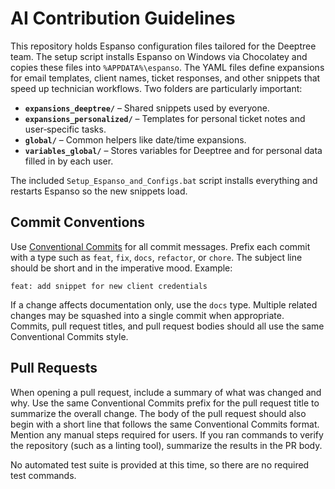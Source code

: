 # AI Contribution Guidelines

This repository holds Espanso configuration files tailored for the Deeptree team.
The setup script installs Espanso on Windows via Chocolatey and copies these files
into `%APPDATA%\espanso`. The YAML files define expansions for email templates,
client names, ticket responses, and other snippets that speed up technician
workflows. Two folders are particularly important:

- **`expansions_deeptree/`** – Shared snippets used by everyone.
- **`expansions_personalized/`** – Templates for personal ticket notes and
  user‑specific tasks.
- **`global/`** – Common helpers like date/time expansions.
- **`variables_global/`** – Stores variables for Deeptree and for personal data
  filled in by each user.

The included `Setup_Espanso_and_Configs.bat` script installs everything and
restarts Espanso so the new snippets load.

## Commit Conventions

Use [Conventional Commits](https://www.conventionalcommits.org/en/v1.0.0/)
for all commit messages. Prefix each commit with a type such as `feat`, `fix`,
`docs`, `refactor`, or `chore`. The subject line should be short and in the
imperative mood. Example:

```
feat: add snippet for new client credentials
```

If a change affects documentation only, use the `docs` type. Multiple related
changes may be squashed into a single commit when appropriate.
Commits, pull request titles, and pull request bodies should all use the same Conventional Commits style.

## Pull Requests

When opening a pull request, include a summary of what was changed and why.
Use the same Conventional Commits prefix for the pull request title to summarize the overall change.
The body of the pull request should also begin with a short line that follows the same Conventional Commits format.
Mention any manual steps required for users. If you ran commands to verify the
repository (such as a linting tool), summarize the results in the PR body.

No automated test suite is provided at this time, so there are no required test
commands.
